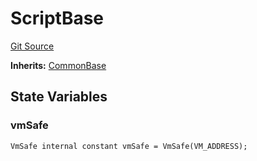 # ScriptBase
[Git Source](https://github.com/metacontract/mc/blob/c3fc2b414d37afc92bb1cf2e606b4b2bede47403/resources/devkit/api-reference/Flattened.sol)

**Inherits:**
[CommonBase](/resources/devkit/api-reference/Flattened.sol/abstract.CommonBase)


## State Variables
### vmSafe

```solidity
VmSafe internal constant vmSafe = VmSafe(VM_ADDRESS);
```


